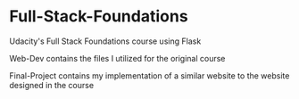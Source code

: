 # Full-Stack-Foundations
Udacity's Full Stack Foundations course using Flask

Web-Dev contains the files I utilized for the original course

Final-Project contains my implementation of a similar website to the website designed in the course
